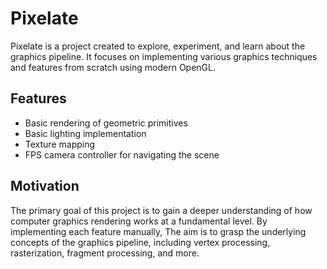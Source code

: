 # Pixelate

Pixelate is a project created to explore, experiment, and learn about the graphics pipeline. It focuses on implementing various graphics techniques and features from scratch using modern OpenGL.

## Features

- Basic rendering of geometric primitives
- Basic lighting implementation
- Texture mapping
- FPS camera controller for navigating the scene

## Motivation

The primary goal of this project is to gain a deeper understanding of how computer graphics rendering works at a fundamental level. By implementing each feature manually, The aim is to grasp the underlying concepts of the graphics pipeline, including vertex processing, rasterization, fragment processing, and more.


